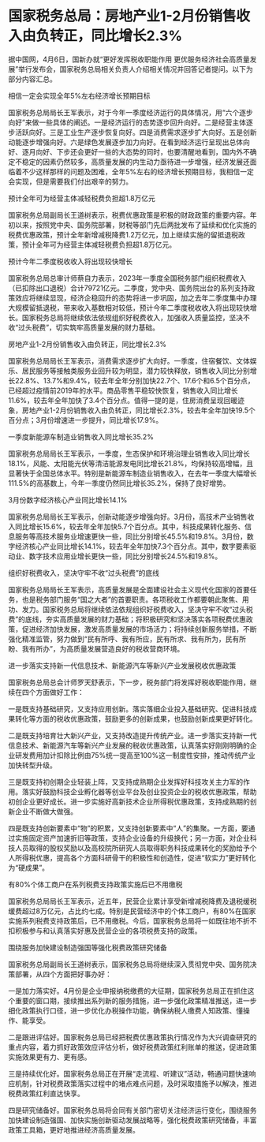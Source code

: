 # 国家税务总局：房地产业1-2月份销售收入由负转正，同比增长2.3%

据中国网，4月6日，国新办就“更好发挥税收职能作用
更优服务经济社会高质量发展”举行发布会，国家税务总局相关负责人介绍相关情况并回答记者提问。以下为部分内容汇总。

相信一定会实现全年5%左右经济增长预期目标

国家税务总局局长王军表示，对于今年一季度经济运行的具体情况，用“六个逐步向好”来做一些具体的阐述。一是经济运行的态势逐步回升向好。二是经营主体逐步活跃向好。三是工业生产逐步恢复向好。四是消费需求逐步扩大向好。五是创新动能逐步增强向好。六是绿色发展逐步加力向好。在看到经济运行呈现出总体向好、逐月向好、下步还会更好一些的大态势的同时，也要清醒地看到，国内外不确定不稳定的因素仍然较多，高质量发展的内生动力亟待进一步增强，经济发展还面临着不少这样那样的问题及困难，全年5%左右的经济增长预期目标，我相信一定会实现，但是需要我们付出艰辛的努力。

预计全年可为经营主体减轻税费负担超1.8万亿元

国家税务总局副局长王道树表示，税费优惠政策是积极的财政政策的重要内容。年初以来，按照党中央、国务院部署，财税等部门先后两批发布了延续和优化实施的税费优惠政策，预计全年新增减税降费1.2万亿元，加上继续实施的留抵退税政策，预计全年可为经营主体减轻税费负担超1.8万亿元。

预计今年二季度税收收入将出现较快增长

国家税务总局总审计师蔡自力表示，2023年一季度全国税务部门组织税费收入（已扣除出口退税）合计79721亿元。二季度，党中央、国务院出台的系列支持政策效应将继续显现，经济企稳回升的态势将进一步巩固，加之去年二季度集中办理大规模留抵退税，带来收入基数相对较低，预计今年二季度税收收入将出现较快增长。国家税务总局将继续依法依规组织好税费收入，加强收入质量监控，坚决不收“过头税费”，切实筑牢高质量发展的财力基础。

房地产业1-2月份销售收入由负转正，同比增长2.3%

国家税务总局局长王军表示，消费需求逐步扩大向好。一季度，住宿餐饮、文体娱乐、居民服务等接触类服务业回升较为明显，潜力较快释放，销售收入同比分别增长22.8%、13.7%和9.4%，较去年全年分别加快22.7个、17.6个和6.5个百分点，已经超过疫情前2019年的水平。商品零售平稳较快恢复，销售收入同比增长11.6%，较去年全年加快了3.4个百分点。值得一提的是，住房消费呈现回暖迹象，房地产业1-2月份销售收入由负转正，同比增长2.3%，较去年全年加快19.5个百分点；3月份增速进一步提升，同比增长17.9%。

一季度新能源车制造业销售收入同比增长35.2%

国家税务总局局长王军表示，一季度，生态保护和环境治理业销售收入同比增长18.1%，风能、太阳能光伏等清洁能源发电同比增长21.8%，均保持较高增幅，且显著快于全国总体水平。特别是新能源车制造业销售收入，在去年一季度大幅增长111.5%的高基数上，今年一季度仍然同比增长35.2%，保持了良好增势。

3月份数字经济核心产业同比增长14.1%

国家税务总局局长王军表示，创新动能逐步增强向好。3月份，高技术产业销售收入同比增长15.6%，较去年全年加快5.7个百分点。其中，科技成果转化服务、信息服务等高技术服务业增速更快一些，同比分别增长45.5%和19.8%。3月份，数字经济核心产业同比增长14.1%，较去年全年加快7.3个百分点。其中，数字要素驱动业、数字技术应用业增长更快一些，同比分别增长24.5%和19.8%。

组织好税费收入，坚决守牢不收“过头税费”的底线

国家税务总局局长王军表示，高质量发展是全面建设社会主义现代化国家的首要任务，也是税务部门服务“国之大者”的首要职责。各项税收工作都要朝此聚焦、用功、发力。国家税务总局将继续依法依规组织好税费收入，坚决守牢不收“过头税费”的底线，夯实高质量发展的财力基础；将积极研究和坚决落实各项税费优惠政策，促进经济加快发展，激发高质量发展的市场活力；将持续创新服务举措，不断强化精准监管，努力做到“民有所呼、我有所应，民有所求、我有所为，民有所盼、我有所办”，为高质量发展营造良好的税收营商环境。

进一步落实支持新一代信息技术、新能源汽车等新兴产业发展税收优惠政策

国家税务总局总会计师罗天舒表示，下一步，税务部门将发挥好税收职能作用，继续在四个方面做好工作：

一是既支持基础研究，又支持应用创新。落实落细企业投入基础研究、促进科技成果转化等方面的税收优惠政策，鼓励更多的创新成果，也鼓励创新成果更好转化。

二是既支持培育壮大新兴产业，又支持改造提升传统产业。进一步落实支持新一代信息技术、新能源汽车等新兴产业发展的税收优惠政策，认真落实好刚刚明确的企业研发费用加计扣除比例由75%统一提高至100%这一制度性安排，推动传统产业加快转型升级。

三是既支持初创期企业轻装上阵，又支持成熟期企业发挥好科技攻关主力军的作用。落实好鼓励科技企业孵化器等创业平台及创业投资企业的税收优惠政策，帮助初创企业更好成长。进一步实施好高新技术企业所得税优惠政策，支持成熟期的创新企业不断做大做强。

四是既支持创新要素中“物”的积累，又支持创新要素中“人”的集聚。一方面，要通过实施固定资产加速折旧等政策，支持企业设备的升级换代；另一方面，对企业科技人员取得的股权奖励以及高校院所研究人员取得职务科技成果转化的奖励给予个人所得税优惠，提高各个方面科研骨干的积极性和创造性，促进“软实力”更好转化为“硬成果”。

有80%个体工商户在系列税费支持政策实施后已不用缴税

国家税务总局局长王军表示，近五年，民营企业累计享受新增减税降费及退税缓税缓费超过8万亿元，占比约七成。特别是民营经济中的个体工商户，有80%在国家实施系列税费支持政策后，已不用缴税。今后，国家税务总局将一如既往地不折不扣积极参与和认真落实好惠及民营企业的各项税费支持的政策。

围绕服务加快建设制造强国等强化税费政策研究储备

国家税务总局副局长王道树表示，国家税务总局将继续深入贯彻党中央、国务院决策部署，从四个方面把好事办好：

一是加力落实好。4月份是企业申报纳税缴费的大征期，国家税务总局正在抓住这个重要的窗口期，接续推出系列新的服务措施，进一步强化政策精准推送，进一步细化政策执行口径，进一步优化办税操作功能，确保纳税人缴费人知政策、懂操作、能享受。

二是跟进评估好。国家税务总局已经把税费优惠政策执行情况作为大兴调查研究的重点内容，着力抓好政策效应评估分析，做好税费政策红利账单的推送，促进政策实施效果更有力、更有感。

三是持续优化好。国家税务总局正在开展“走流程、听建议”活动，畅通问题快速响应机制，针对税费政策落实过程中的堵点难点问题，及时采取措施予以解决，推进税费政策红利直达快享。

四是研究储备好。国家税务总局将会同有关部门密切关注经济运行变化，围绕服务加快建设制造强国、加快实施创新驱动发展战略等，强化税费政策研究储备，丰富政策工具箱，更好地推进经济高质量发展。

